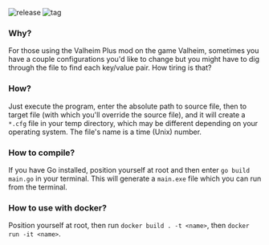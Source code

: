 ![release](https://github.com/tomkcey/valheim_plus_config_override/actions/workflows/release.yml/badge.svg)
![tag](https://github.com/tomkcey/valheim_plus_config_override/actions/workflows/tag.yml/badge.svg)

### Why?

For those using the Valheim Plus mod on the game Valheim, sometimes you have a couple configurations you'd like to change but you might have to dig through the file to find each key/value pair. How tiring is that?

### How?

Just execute the program, enter the absolute path to source file, then to target file (with which you'll override the source file), and it will create a `*.cfg` file in your temp directory, which may be different depending on your operating system. The file's name is a time (Unix) number.

### How to compile?

If you have Go installed, position yourself at root and then enter `go build main.go` in your terminal. This will generate a `main.exe` file which you can run from the terminal.

### How to use with docker?

Position yourself at root, then run `docker build . -t <name>`, then `docker run -it <name>`.
